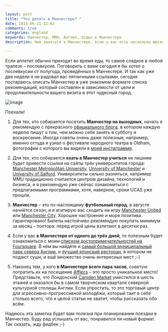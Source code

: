 ```yaml
---

layout: post
title: "Что делать в Манчестере? "
date: 2013-06-21 22:02
comments: true
categories: england
keywords: Манчестер, MMU, Англия, Отдых в Манчестере
description: Чем заняться в Манчестере, если у вас есть несколько месяцев, несколько недель, несколько часов или несколько минут.

---
```


Если аппетит обычно приходит во время еды, то самое сладкое в любой трапезе – послевкусие. Поговорить с вами сегодня я бы хотел о послевкусии от полугода, проведённых в Манчестере. И так как уже две недели я не радовал вас пятничными ссылками, сегодня  постараюсь описать Манчестер в уже знакомом формате списка рекомендаций, который составлен в зависимости от цели и продолжительности вашего визита в этот чудесный город. 

![image](https://dl.dropboxusercontent.com/u/5371087/i-love-mcr.png)

Поехали!

1. Для тех, кто собирается посетить **Манчестер на выходных**, начать я рекомендую с прекрасного [официального блога](http://visitmanchesterblog.wordpress.com/2013/06/21/3-ideas-for-this-weekend-in-manchester-21-23-june-2013/), в котором каждую неделю пишут о том, чем можно себя занять в субботу и воскресение. Иногда советы очень даже полезные, например, именно оттуда я узнал о фестивале народного театра в Oldham, фотографии с которого вы видели в [моей инстаграмме](http://instagram.com/igon).

2. Для тех, кто собирается **ехать в Манчестер учиться** не лишним будет привести ссылки на сайты трёх университетов города: [Manchester Metropolitan University](http://www2.mmu.ac.uk), [University of Manchester](http://www.manchester.ac.uk) и [University of Salford](http://www.salford.ac.uk). Университеты сильно разняться, например MMU традиционно считается центром дизайна, технологий и бизнеса, и я рекомендую уже сейчас ознакомиться с предлагаемыми программами, хотя, наверное, сроки UCAS уже прошли.

3. **Манчестер** – это по-настоящему **футбольный город**, в августе начнётся сезон, и я агитирую вас сходить на игру [Manchester United](http://www.manutd.com/) или [Manchester City](http://www.mcfc.com). Хорошее настроение и море позитива гарантировано! Билеты настойчиво рекомендую покупать минимум за месяц – полтора: перед игрой цены взлетают в десятки раз.

4. Если у вас **в Манчестере от одного до трёх дней**, то полезным будет ознакомиться с моим [списком достопримечательностей на Foursquare](https://foursquare.com/igon/list/манчестер). В нём вы найдёте и [самый большой муниципальный парк севера Англии](http://www.heatonpark.org.uk/HeatonPark/), и [лучший японский ресторан](http://www.yuzumanchester.co.uk), в котором не подают суши, и ещё множество очень интересных мест ;-)

5. Наконец тем, у кого **в Манчестере всего пара часов**, советую потратить их на посещение [Afflecs](http://www.afflecks.com) – это просто уникальное место! Представьте, что Лондонский [Camden Market](http://www.camdenlock.net) уместился в шесть этажей и оказался бы в самом творческом квартале северной культурной столицы Англии. Если упростить, то это торговый центр для агрессивно-прогрессивной молодёжи, который таит в себе столько всего, что и целой статьи не хватит, чтобы рассказать обо всём.

Надеюсь эта заметка будет вам полезна при планировании поездки в Манчестер. Буду рад услышать от вас, понравился ли новый формат. Так сказать, жду фидбек ;-)